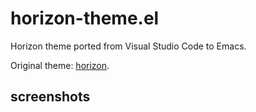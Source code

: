 # horizon-theme.el
Horizon theme ported from Visual Studio Code to Emacs.

Original theme: [horizon](https://horizontheme.netlify.com/).

## screenshots
